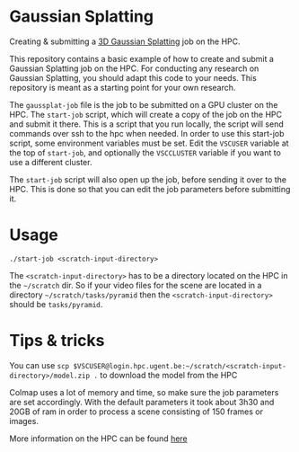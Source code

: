 # Gaussian Splatting
Creating & submitting a [3D Gaussian Splatting](https://github.com/graphdeco-inria/gaussian-splatting) job on the HPC.

This repository contains a basic example of how to create and submit a Gaussian Splatting job on the HPC. For conducting any research on Gaussian Splatting, you should adapt this code to your needs. This repository is meant as a starting point for your own research.

The `gaussplat-job` file is the job to be submitted on a GPU cluster on the HPC. The `start-job` script, which will create a copy of the job on the HPC and submit it there. This is a script that you run locally, the script will send commands over ssh to the hpc when needed. In order to use this start-job script, some environment variables must be set. Edit the `VSCUSER` variable at the top of `start-job`, and optionally the `VSCCLUSTER` variable if you want to use a different cluster.

The `start-job` script will also open up the job, before sending it over to the HPC. This is done so that you can edit the job parameters before submitting it.



# Usage
```
./start-job <scratch-input-directory>
```
The `<scratch-input-directory>` has to be a directory located on the HPC in the `~/scratch` dir. So if your video files for the scene are located in a directory `~/scratch/tasks/pyramid` then the `<scratch-input-directory>` should be `tasks/pyramid`.

# Tips & tricks

You can use `scp $VSCUSER@login.hpc.ugent.be:~/scratch/<scratch-input-directory>/model.zip .` to download the model from the HPC

Colmap uses a lot of memory and time, so make sure the job parameters are set accordingly. With the default parameters it took about 3h30 and 20GB of ram in order to process a scene consisting of 150 frames or images.

More information on the HPC can be found [here](HPC.md)
